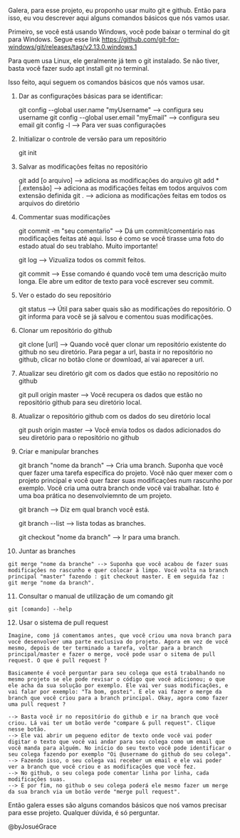 
Galera, para esse projeto, eu proponho usar muito git e github. Então para isso, eu vou descrever aqui alguns comandos básicos que nós vamos usar.

Primeiro, se você está usando Windows, você pode baixar o terminal do git para Windows. Segue esse link https://github.com/git-for-windows/git/releases/tag/v2.13.0.windows.1

Para quem usa Linux, ele geralmente já tem o git instalado. Se não tiver, basta você fazer sudo apt install git no terminal.

Isso feito, aqui seguem os comandos básicos que nós vamos usar.

1. Dar as configurações básicas para se identificar:

	git config --global user.name "myUsername" --> configura seu username 
	git config --global user.email "myEmail"   --> configura seu email
	git config -l --> Para ver suas configurações

2. Initializar o controle de versão para um repositório
	
	git init

3. Salvar as modificações feitas no repositório
	
	git add [o arquivo] --> adiciona as modificações do arquivo
	git add *[.extensão] --> adiciona as modificações feitas em todos arquivos com extensão definida
	git . --> adiciona as modificações feitas em todos os arquivos do diretório

4. Commentar suas modificações

	git commit -m "seu comentaŕio" --> Dá um commit/comentário nas modificações feitas até aqui. Isso é como se você tirasse uma foto do estado atual do seu trablaho. Muito importante!

	git log --> Vizualiza todos os commit feitos.

	git commit --> Esse comando é quando você tem uma descrição muito longa. Ele abre um editor de texto para você escrever seu commit.

5. Ver o estado do seu repositório

	git status --> Útil para saber quais são as modificações do repositório. O git  informa para você se já  salvou e comentou suas modificações.

6. Clonar um repositório do github

	git clone [url] --> Quando você quer clonar um repositório existente do github no seu diretório. Para pegar a url, basta ir no repositório no github, clicar no botão clone or download, aí vai aparecer a url.

7. Atualizar seu diretório git com os dados que estão no repositório no github
	
	git pull origin master --> Você recupera os dados que estão no repositório github para seu diretório local.

8. Atualizar o repositório github com os dados do seu diretório local
	
	git push origin master --> Você envia todos os dados adicionados do seu diretório para o repositório no github

9. Criar e manipular branches
	
	git branch "nome da branch" --> Cria uma branch. Suponha que você quer fazer uma tarefa específica do projeto. Você não quer mexer com o projeto principal e você quer fazer suas modificações num rascunho por exemplo. Você cria uma outra branch onde você vai trabalhar. Isto é uma boa prática no desenvolviemnto de um projeto.

 	git branch --> Diz em qual branch você está.

 	git branch --list --> lista todas as branches.

 	git checkout "nome da branch" --> Ir para uma branch.

 10. Juntar as branches

 	git merge "nome da branche" --> Suponha que você acabou de fazer suas modificações no rascunho e quer colocar à limpo. Você volta na branch principal "master" fazendo : git checkout master. E em seguida faz : git merge "nome da branch".

 11. Consultar o manual de utilização de um comando git

 	git [comando] --help

 12. Usar o sistema de pull request

 	Imagine, como já comentamos antes, que você criou uma nova branch para você desenvolver uma parte exclusiva do projeto. Agora em vez de você mesmo, depois de ter terminado a tarefa, voltar para a branch principal/master e fazer o merge, você pode usar o sitema de pull request. O que é pull request ?

 	Basicamente é você perguntar para seu colega que está trabalhando no mesmo projeto se ele pode revisar o código que você adicionou; o que ele acha da sua solução por exemplo. Ele vai ver suas modificações, e vai falar por exemplo: "Ta bom, gostei". E ele vai fazer o merge da branch que você criou para a branch principal. Okay, agora como fazer uma pull request ?

 	--> Basta você ir no repositório do github e ir na branch que você criou. Lá vai ter um botão verde "compare & pull request". Clique nesse botão.
 	--> Ele vai abrir um pequeno editor de texto onde você vai poder digitar o texto que você vai andar para seu colega como um email que você manda para alguém. No início do seu texto você pode identificar o seu colega fazendo por exemplo "Oi @username do github do seu colega".
 	--> Fazendo isso, o seu colega vai receber um email e ele vai poder ver a branch que você criou e as modificações que você fez.
 	--> No github, o seu colega pode comentar linha por linha, cada modificações suas.
 	--> E por fim, no github o seu colega poderá ele mesmo fazer um merge da sua branch via um botão verde "merge pull request".   

 Então galera esses são alguns comandos básicos que noś vamos precisar para esse projeto. Qualquer dúvida, é só perguntar.

 @byJosuéGrace
